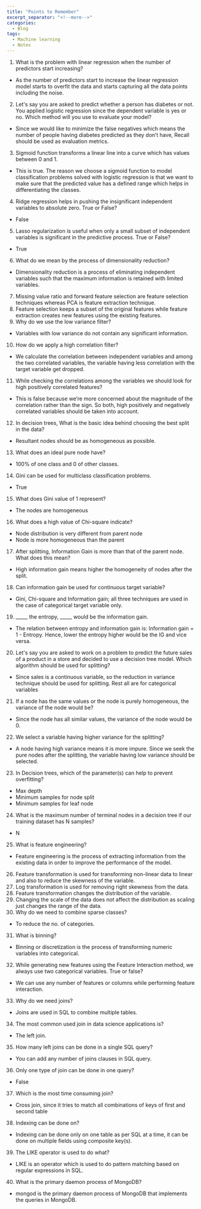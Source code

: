 ```yaml
---
title: "Points to Remember"
excerpt_separator: "<!--more-->"
categories:
  - Blog
tags:
  - Machine learning
  - Notes
---
```


1. What is the problem with linear regression when the number of predictors start increasing?
- As the number of predictors start to increase the linear regression model starts to overfit the data and starts capturing all the data points including the noise.

2. Let's say you are asked to predict whether a person has diabetes or not. You applied logistic regression since the dependent variable is yes or no. Which method will    you use to evaluate your model?
- Since we would like to minimize the false negatives which means the number of people having diabetes predicted as they don’t have, Recall should be used as evaluation   metrics.

3. Sigmoid function transforms a linear line into a curve which has values between 0 and 1.
- This is true. The reason we choose a sigmoid function to model classification problems solved with logistic regression is that we want to make sure that the predicted value has a defined range which helps in differentiating the classes.

4. Ridge regression helps in pushing the insignificant independent variables to absolute zero. True or False?
- False

5. Lasso regularization is useful when only a small subset of independent variables is significant in the predictive process. True or False?
- True

6. What do we mean by the process of dimensionality reduction?
- Dimensionality reduction is a process of eliminating independent variables such that the maximum information is retained with limited variables.

7. Missing value ratio and forward feature selection are feature selection techniques whereas PCA is feature extraction technique.
8. Feature selection keeps a subset of the original features while feature extraction creates new features using the existing features.
9. Why do we use the low variance filter?
- Variables with low variance do not contain any significant information. 
10. How do we apply a high correlation filter?
- We calculate the correlation between independent variables and among the two correlated variables, the variable having less correlation with the target variable get dropped.
11. While checking the correlations among the variables we should look for high positively correlated features?
- This is false because we’re more concerned about the magnitude of the correlation rather than the sign. So both, high positively and negatively correlated variables should be taken into account.
12. In decision trees, What is the basic idea behind choosing the best split in the data?
- Resultant nodes should be as homogeneous as possible.
13. What does an ideal pure node have?
- 100% of one class and 0 of other classes.
14. Gini can be used for multiclass classification problems.
- True
15. What does Gini value of 1 represent?
- The nodes are homogeneous
16. What does a high value of Chi-square indicate?
- Node distribution is very different from parent node
- Node is more homogeneous than the parent
17. After splitting, Information Gain is more than that of the parent node. What does this mean?
- High information gain means higher the homogeneity of nodes after the split.
18. Can information gain be used for continuous target variable?
- Gini, Chi-square and Information gain; all three techniques are used in the case of categorical target variable only.
19. _____ the entropy, _____ would be the information gain.
- The relation between entropy and information gain is: Information gain = 1 - Entropy. Hence, lower the entropy higher would be the IG and vice versa.
20. Let's say you are asked to work on a problem to predict the future sales of a product in a store and decided to use a decision tree model. Which algorithm should be used for splitting?
- Since sales is a continuous variable, so the reduction in variance technique should be used for splitting. Rest all are for categorical variables
21. If a node has the same values or the node is purely homogeneous, the variance of the node would be?
- Since the node has all similar values, the variance of the node would be 0.
22. We select a variable having higher variance for the splitting?
- A node having high variance means it is more impure. Since we seek the pure nodes after the splitting, the variable having low variance should be selected.
23. In Decision trees, which of the parameter(s) can help to prevent overfitting?
- Max depth
- Minimum samples for node split
- Minimum samples for leaf node
24. What is the maximum number of terminal nodes in a decision tree if our training dataset has N samples?
- N
25. What is feature engineering?
- Feature engineering is the process of extracting information from the existing data in order to improve the performance of the model.
26. Feature transformation is used for transforming non-linear data to linear and also to reduce the skewness of the variable.
27. Log transformation is used for removing right skewness from the data.
28. Feature transformation changes the distribution of the variable.
29. Changing the scale of the data does not affect the distribution as scaling just changes the range of the data.
30. Why do we need to combine sparse classes?
- To reduce the no. of categories.
31. What is binning?
- Binning or discretization is the process of transforming numeric variables into categorical.
32. While generating new features using the Feature Interaction method, we always use two categorical variables. True or false?
- We can use any number of features or columns while performing feature interaction.
33. Why do we need joins?
- Joins are used in SQL to combine multiple tables.
34. The most common used join in data science applications is?
- The left join.
35. How many left joins can be done in a single SQL query?
- You can add any number of joins clauses in SQL query.
36. Only one type of join can be done in one query?
- False
37. Which is the most time consuming join?
- Cross join, since it tries to match all combinations of keys of first and second table
38. Indexing can be done on?
- Indexing can be done only on one table as per SQL at a time, it can be done on multiple fields using composite key(s).
39. The LIKE operator is used to do what?
- LIKE is an operator which is used to do pattern matching based on regular expressions in SQL.
40. What is the primary daemon process of MongoDB?
- mongod is the primary daemon process of MongoDB that implements the queries in MongoDB.
 
